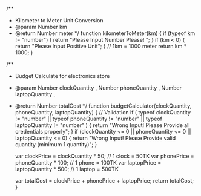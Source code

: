 /**
 * Kilometer to Meter Unit Conversion
 * @param Number km
 * @return Number meter
 */
function kilometerToMeter(km) {
    if (typeof km != "number") {
        return "Please Input Number Please! ";
    }
    if (km < 0) {
        return "Please Input Positive Unit";
    }
    // 1km = 1000 meter
    return km * 1000;
}

/**
 * Budget Calculate for electronics store
 * @param Number clockQuantity , Number phoneQuantity , Number laptopQuantity ,
 * @return Number totalCost
 */
function budgetCalculator(clockQuantity, phoneQuantity, laptopQuantity) {
    // Validation
    if (
        typeof clockQuantity != "number" ||
        typeof phoneQuantity != "number" ||
        typeof laptopQuantity != "number"
    ) {
        return "Wrong Input! Please Provide all credentials properly";
    }
    if (clockQuantity <= 0 || phoneQuantity <= 0 || laptopQuantity <= 0) {
        return "Wrong Input! Please Provide valid quantity (minimum 1 quantity)";
    }

    var clockPrice  = clockQuantity * 50; // 1 clock = 50TK
    var phonePrice  = phoneQuantity * 100; // 1 phone = 100TK
    var laptopPrice = laptopQuantity * 500; // 1 laptop = 500TK

    var totalCost   = clockPrice + phonePrice + laptopPrice;
    return totalCost;
}
